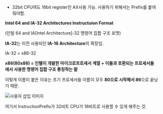 - 32bit CPU여도 16bit register인 AX사용 가능. 사용하기 위해서는  Prefix를 붙여줘야함.

**Intel 64 and IA-32 Architectures Instructuion Format**

(인털 64 and IA[Intel Architecture]-32 명령어 집합 구조 포맷)

**IA-32**는 이전 사용되던 **IA-16 Architecture**의 확장임.

IA-32 = x86-32

**x86(80x86) = 인텔이 개발한 마이크로프로세서 계열 + 이들과 호환되는 프로세서들에서 사용한 명령어 집합 구조 통칭하는 말**

이렇게 이름이 붙은 이유는 초기 프로세서들 이름이 모두 **80으로 시작해서 86**으로 끝났기 때문.

![사용자 삽입 이미지](http://cfs8.tistory.com/upload_control/download.blog?fhandle=YmxvZzIyNTgzM0BmczgudGlzdG9yeS5jb206L2F0dGFjaC8wLzI1MDAwMDAwMDAwMC5wbmc%3D)

여기서 InstructionPrefix가 32비트 CPU가 16비트로 사용할 수 있게 해주는 것.

